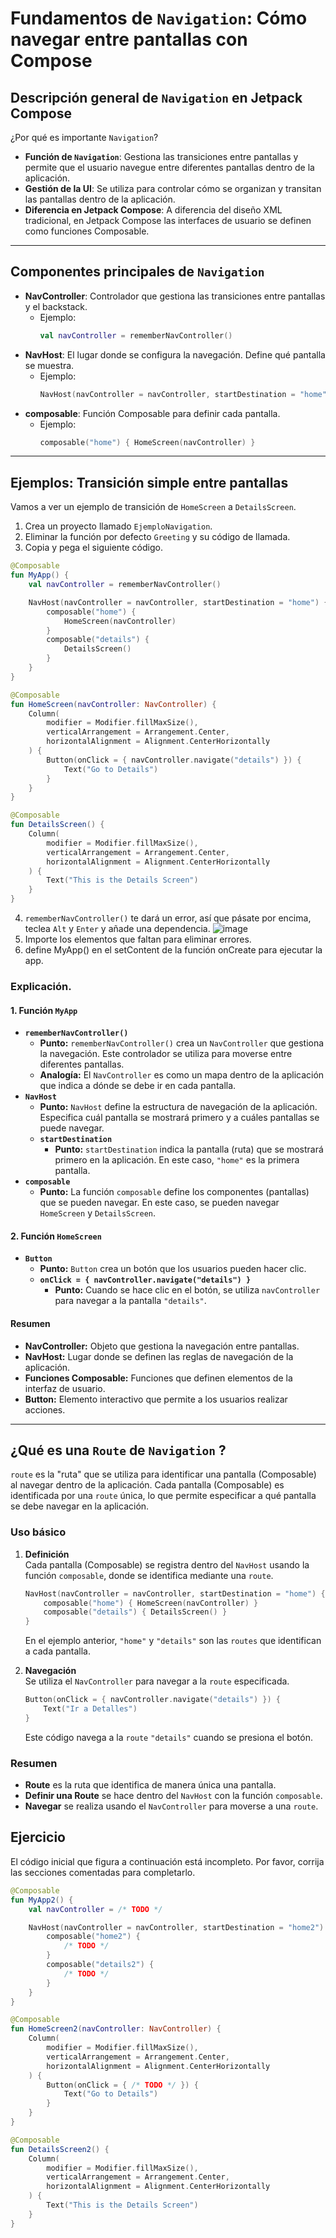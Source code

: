 # Fundamentos de `Navigation`: Cómo navegar entre pantallas con Compose
## Descripción general de `Navigation` en Jetpack Compose
¿Por qué es importante `Navigation`?
- **Función de `Navigation`**: Gestiona las transiciones entre pantallas y permite que el usuario navegue entre diferentes pantallas dentro de la aplicación.
- **Gestión de la UI**: Se utiliza para controlar cómo se organizan y transitan las pantallas dentro de la aplicación.
- **Diferencia en Jetpack Compose**: A diferencia del diseño XML tradicional, en Jetpack Compose las interfaces de usuario se definen como funciones Composable.

---
## **Componentes principales de `Navigation`**
- **NavController**: Controlador que gestiona las transiciones entre pantallas y el backstack.
  - Ejemplo:
    ```kotlin
    val navController = rememberNavController()
    ```
- **NavHost**: El lugar donde se configura la navegación. Define qué pantalla se muestra.
  - Ejemplo:
    ```kotlin
    NavHost(navController = navController, startDestination = "home")
    ```
- **composable**: Función Composable para definir cada pantalla.
  - Ejemplo:
    ```kotlin
    composable("home") { HomeScreen(navController) }
    ```

---
## Ejemplos: Transición simple entre pantallas
Vamos a ver un ejemplo de transición de `HomeScreen` a `DetailsScreen`.
1. Crea un proyecto llamado `EjemploNavigation`.
2. Eliminar la función por defecto `Greeting` y su código de llamada.
3. Copia y pega el siguiente código.
```kotlin
@Composable
fun MyApp() {
    val navController = rememberNavController()

    NavHost(navController = navController, startDestination = "home") {
        composable("home") {
            HomeScreen(navController)
        }
        composable("details") {
            DetailsScreen()
        }
    }
}

@Composable
fun HomeScreen(navController: NavController) {
    Column(
        modifier = Modifier.fillMaxSize(),
        verticalArrangement = Arrangement.Center,
        horizontalAlignment = Alignment.CenterHorizontally
    ) {
        Button(onClick = { navController.navigate("details") }) {
            Text("Go to Details")
        }
    }
}

@Composable
fun DetailsScreen() {
    Column(
        modifier = Modifier.fillMaxSize(),
        verticalArrangement = Arrangement.Center,
        horizontalAlignment = Alignment.CenterHorizontally
    ) {
        Text("This is the Details Screen")
    }
}
```
4. `rememberNavController()` te dará un error, así que pásate por encima, teclea `Alt` y `Enter` y añade una dependencia.
![image](https://github.com/user-attachments/assets/fa42a2b0-c58a-427c-bcaa-67c0c3465d4f)
5. Importe los elementos que faltan para eliminar errores.
6. define MyApp() en el setContent de la función onCreate para ejecutar la app.

### Explicación.
#### 1. Función `MyApp`
- **`rememberNavController()`**
  - **Punto:** `rememberNavController()` crea un `NavController` que gestiona la navegación. Este controlador se utiliza para moverse entre diferentes pantallas.
  - **Analogía:** El `NavController` es como un mapa dentro de la aplicación que indica a dónde se debe ir en cada pantalla.
- **`NavHost`**
  - **Punto:** `NavHost` define la estructura de navegación de la aplicación. Especifica cuál pantalla se mostrará primero y a cuáles pantallas se puede navegar.
  - **`startDestination`**
    - **Punto:** `startDestination` indica la pantalla (ruta) que se mostrará primero en la aplicación. En este caso, `"home"` es la primera pantalla.
- **`composable`**
  - **Punto:** La función `composable` define los componentes (pantallas) que se pueden navegar. En este caso, se pueden navegar `HomeScreen` y `DetailsScreen`.

#### 2. Función `HomeScreen`
- **`Button`**
  - **Punto:** `Button` crea un botón que los usuarios pueden hacer clic. 
  - **`onClick = { navController.navigate("details") }`**
    - **Punto:** Cuando se hace clic en el botón, se utiliza `navController` para navegar a la pantalla `"details"`.

#### Resumen
- **NavController:** Objeto que gestiona la navegación entre pantallas.
- **NavHost:** Lugar donde se definen las reglas de navegación de la aplicación.
- **Funciones Composable:** Funciones que definen elementos de la interfaz de usuario.
- **Button:** Elemento interactivo que permite a los usuarios realizar acciones.

---
## ¿Qué es una `Route` de `Navigation` ?
`route` es la "ruta" que se utiliza para identificar una pantalla (Composable) al navegar dentro de la aplicación. Cada pantalla (Composable) es identificada por una `route` única, lo que permite especificar a qué pantalla se debe navegar en la aplicación.

### Uso básico

1. **Definición**  
   Cada pantalla (Composable) se registra dentro del `NavHost` usando la función `composable`, donde se identifica mediante una `route`.

   ```kotlin
   NavHost(navController = navController, startDestination = "home") {
       composable("home") { HomeScreen(navController) }
       composable("details") { DetailsScreen() }
   }
   ```

   En el ejemplo anterior, `"home"` y `"details"` son las `routes` que identifican a cada pantalla.

2. **Navegación**  
   Se utiliza el `NavController` para navegar a la `route` especificada.

   ```kotlin
   Button(onClick = { navController.navigate("details") }) {
       Text("Ir a Detalles")
   }
   ```

   Este código navega a la `route` `"details"` cuando se presiona el botón.

### Resumen
- **Route** es la ruta que identifica de manera única una pantalla.
- **Definir una Route** se hace dentro del `NavHost` con la función `composable`.
- **Navegar** se realiza usando el `NavController` para moverse a una `route`.


## Ejercicio

El código inicial que figura a continuación está incompleto. Por favor, corrija las secciones comentadas para completarlo.

```kotlin
@Composable
fun MyApp2() {
    val navController = /* TODO */

    NavHost(navController = navController, startDestination = "home2") {
        composable("home2") {
            /* TODO */
        }
        composable("details2") {
            /* TODO */
        }
    }
}

@Composable
fun HomeScreen2(navController: NavController) {
    Column(
        modifier = Modifier.fillMaxSize(),
        verticalArrangement = Arrangement.Center,
        horizontalAlignment = Alignment.CenterHorizontally
    ) {
        Button(onClick = { /* TODO */ }) {
            Text("Go to Details")
        }
    }
}

@Composable
fun DetailsScreen2() {
    Column(
        modifier = Modifier.fillMaxSize(),
        verticalArrangement = Arrangement.Center,
        horizontalAlignment = Alignment.CenterHorizontally
    ) {
        Text("This is the Details Screen")
    }
}
```
